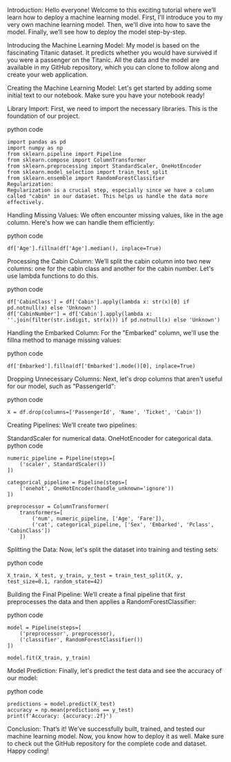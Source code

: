 Introduction:
Hello everyone! Welcome to this exciting tutorial where we’ll learn how to deploy a machine learning model. First, I'll introduce you to my very own machine learning model. Then, we'll dive into how to save the model. Finally, we’ll see how to deploy the model step-by-step.

Introducing the Machine Learning Model:
My model is based on the fascinating Titanic dataset. It predicts whether you would have survived if you were a passenger on the Titanic. All the data and the model are available in my GitHub repository, which you can clone to follow along and create your web application.

Creating the Machine Learning Model:
Let's get started by adding some initial text to our notebook. Make sure you have your notebook ready!

Library Import:
First, we need to import the necessary libraries. This is the foundation of our project.

python code
```
import pandas as pd
import numpy as np
from sklearn.pipeline import Pipeline
from sklearn.compose import ColumnTransformer
from sklearn.preprocessing import StandardScaler, OneHotEncoder
from sklearn.model_selection import train_test_split
from sklearn.ensemble import RandomForestClassifier
Regularization:
Regularization is a crucial step, especially since we have a column called "cabin" in our dataset. This helps us handle the data more effectively.
```
Handling Missing Values:
We often encounter missing values, like in the age column. Here's how we can handle them efficiently:

python code
```
df['Age'].fillna(df['Age'].median(), inplace=True)
```
Processing the Cabin Column:
We’ll split the cabin column into two new columns: one for the cabin class and another for the cabin number. Let's use lambda functions to do this.

python code
```
df['CabinClass'] = df['Cabin'].apply(lambda x: str(x)[0] if pd.notnull(x) else 'Unknown')
df['CabinNumber'] = df['Cabin'].apply(lambda x: ''.join(filter(str.isdigit, str(x))) if pd.notnull(x) else 'Unknown')
```
Handling the Embarked Column:
For the "Embarked" column, we'll use the fillna method to manage missing values:

python code
```
df['Embarked'].fillna(df['Embarked'].mode()[0], inplace=True)
```
Dropping Unnecessary Columns:
Next, let's drop columns that aren't useful for our model, such as "PassengerId":

python code
```
X = df.drop(columns=['PassengerId', 'Name', 'Ticket', 'Cabin'])
```
Creating Pipelines:
We’ll create two pipelines:

StandardScaler for numerical data.
OneHotEncoder for categorical data.
python code
```
numeric_pipeline = Pipeline(steps=[
    ('scaler', StandardScaler())
])

categorical_pipeline = Pipeline(steps=[
    ('onehot', OneHotEncoder(handle_unknown='ignore'))
])

preprocessor = ColumnTransformer(
    transformers=[
        ('num', numeric_pipeline, ['Age', 'Fare']),
        ('cat', categorical_pipeline, ['Sex', 'Embarked', 'Pclass', 'CabinClass'])
    ])
```
Splitting the Data:
Now, let's split the dataset into training and testing sets:

python code
```
X_train, X_test, y_train, y_test = train_test_split(X, y, test_size=0.1, random_state=42)
```
Building the Final Pipeline:
We’ll create a final pipeline that first preprocesses the data and then applies a RandomForestClassifier:

python code
```
model = Pipeline(steps=[
    ('preprocessor', preprocessor),
    ('classifier', RandomForestClassifier())
])

model.fit(X_train, y_train)
```
Model Prediction:
Finally, let's predict the test data and see the accuracy of our model:

python code
```
predictions = model.predict(X_test)
accuracy = np.mean(predictions == y_test)
print(f'Accuracy: {accuracy:.2f}')
```
Conclusion:
That’s it! We’ve successfully built, trained, and tested our machine learning model. Now, you know how to deploy it as well. Make sure to check out the GitHub repository for the complete code and dataset. Happy coding!

